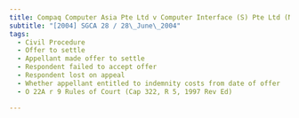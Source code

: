 ```yaml
---
title: Compaq Computer Asia Pte Ltd v Computer Interface (S) Pte Ltd (No 2) 
subtitle: "[2004] SGCA 28 / 28\_June\_2004"
tags:
  - Civil Procedure
  - Offer to settle
  - Appellant made offer to settle
  - Respondent failed to accept offer
  - Respondent lost on appeal
  - Whether appellant entitled to indemnity costs from date of offer
  - O 22A r 9 Rules of Court (Cap 322, R 5, 1997 Rev Ed)

---
```


